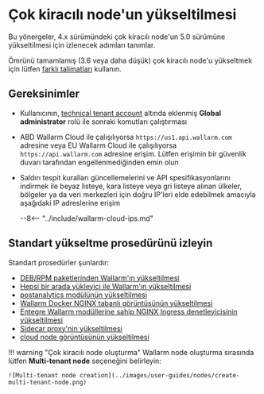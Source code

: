 [ptrav-attack-docs]:                ../attacks-vulns-list.md#path-traversal
[attacks-in-ui-image]:              ../images/admin-guides/test-attacks-quickstart.png

# Çok kiracılı node'un yükseltilmesi

Bu yönergeler, 4.x sürümündeki çok kiracılı node'un 5.0 sürümüne yükseltilmesi için izlenecek adımları tanımlar.

Ömrünü tamamlamış (3.6 veya daha düşük) çok kiracılı node'u yükseltmek için lütfen [farklı talimatları](older-versions/multi-tenant.md) kullanın.

## Gereksinimler

* Kullanıcının, [technical tenant account](../installation/multi-tenant/overview.md#tenant-accounts) altında eklenmiş **Global administrator** rolü ile sonraki komutları çalıştırması
* ABD Wallarm Cloud ile çalışılıyorsa `https://us1.api.wallarm.com` adresine veya EU Wallarm Cloud ile çalışılıyorsa `https://api.wallarm.com` adresine erişim. Lütfen erişimin bir güvenlik duvarı tarafından engellenmediğinden emin olun
* Saldırı tespit kuralları güncellemelerini ve API spesifikasyonlarını indirmek ile beyaz listeye, kara listeye veya gri listeye alınan ülkeler, bölgeler ya da veri merkezleri için doğru IP'leri elde edebilmek amacıyla aşağıdaki IP adreslerine erişim

    --8<-- "../include/wallarm-cloud-ips.md"

## Standart yükseltme prosedürünü izleyin

Standart prosedürler şunlardır:

* [DEB/RPM paketlerinden Wallarm'ın yükseltilmesi](nginx-modules.md)
* [Hepsi bir arada yükleyici ile Wallarm'ın yükseltilmesi](nginx-modules.md)
* [postanalytics modülünün yükseltilmesi](separate-postanalytics.md)
* [Wallarm Docker NGINX tabanlı görüntüsünün yükseltilmesi](docker-container.md)
* [Entegre Wallarm modüllerine sahip NGINX Ingress denetleyicisinin yükseltilmesi](ingress-controller.md)
* [Sidecar proxy'nin yükseltilmesi](sidecar-proxy.md)
* [cloud node görüntüsünün yükseltilmesi](cloud-image.md)

!!! warning "Çok kiracılı node oluşturma"
    Wallarm node oluşturma sırasında lütfen **Multi-tenant node** seçeneğini belirleyin:

    ![Multi-tenant node creation](../images/user-guides/nodes/create-multi-tenant-node.png)